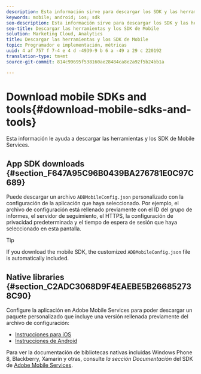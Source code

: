 ```yaml
---
description: Esta información sirve para descargar los SDK y las herramientas de Mobile Services para la implementación de Mobile Services.
keywords: mobile; android; ios; sdk
seo-description: Esta información sirve para descargar los SDK y las herramientas de Mobile Services para la implementación de Mobile Services.
seo-title: Descargar las herramientas y los SDK de Mobile
solution: Marketing Cloud, Analytics
title: Descargar las herramientas y los SDK de Mobile
topic: Programador e implementación, métricas
uuid: 4 af 757 f 7-4 e 4 d -4939-9 b 6 a -49 a 29 c 220192
translation-type: tm+mt
source-git-commit: 814c99695f538160ae28484ca8e2a92f5b24bb1a

---
```



# Download mobile SDKs and tools{#download-mobile-sdks-and-tools}

Esta información le ayuda a descargar las herramientas y los SDK de Mobile Services.

## App SDK downloads {#section_F647A95C96B0439BA276781E0C97C689}

Puede descargar un archivo `ADBMobileConfig.json` personalizado con la configuración de la aplicación que haya seleccionado. Por ejemplo, el archivo de configuración está rellenado previamente con el ID del grupo de informes, el servidor de seguimiento, el HTTPS, la configuración de privacidad predeterminada y el tiempo de espera de sesión que haya seleccionado en esta pantalla.

>[!TIP]
>
>If you download the mobile SDK, the customized `ADBMobileConfig.json` file is automatically included.

## Native libraries {#section_C2ADC3068D9F4EAEBE5B266852738C90}

Configure la aplicación en Adobe Mobile Services para poder descargar un paquete personalizado que incluye una versión rellenada previamente del archivo de configuración:

* [Instrucciones para iOS](/help/ios/getting-started/requirements.md)
* [Instrucciones de Android](/help/android/getting-started/requirements.md)

Para ver la documentación de bibliotecas nativas incluidas Windows Phone 8, Blackberry, Xamarin y otras, consulte *la sección Documentación* del SDK de [Adobe Mobile Services](/help/using/home.md).

